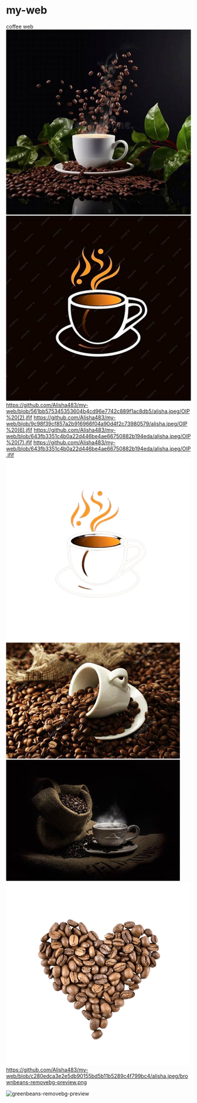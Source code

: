 # my-web
coffee web
![ImageAlt](https://raw.githubusercontent.com/Alisha483/my-web/refs/heads/main/alisha.jpeg/OIP%20(1).jfif)
![ImageAlt1](https://github.com/Alisha483/my-web/blob/6391433d5ec70a3da0f5f97a45bcd2219b330d6c/alisha.jpeg/OIP%20(2).jfif)
https://github.com/Alisha483/my-web/blob/561bb575345353604b4cd96e7742c889f1ac8db5/alisha.jpeg/OIP%20(2).jfif
https://github.com/Alisha483/my-web/blob/9c98f39cf857a2b916966f04a90d4f2c73980579/alisha.jpeg/OIP%20(6).jfif
https://github.com/Alisha483/my-web/blob/643fb3351c4b0a22d446be4ae66750882b194eda/alisha.jpeg/OIP%20(7).jfif
https://github.com/Alisha483/my-web/blob/643fb3351c4b0a22d446be4ae66750882b194eda/alisha.jpeg/OIP.jfif
![ImageAlt2](https://github.com/Alisha483/my-web/blob/c280edca3e2e5db90155bd5b11b5289c4f799bc4/alisha.jpeg/OIP__2_-removebg-preview.png
)
![ImageAlt4](https://github.com/Alisha483/my-web/blob/c280edca3e2e5db90155bd5b11b5289c4f799bc4/alisha.jpeg/achaht.jfif)
![ImageAlt5](https://github.com/Alisha483/my-web/blob/c280edca3e2e5db90155bd5b11b5289c4f799bc4/alisha.jpeg/bkw.jfif)
![ImageAlt6](https://github.com/Alisha483/my-web/blob/c280edca3e2e5db90155bd5b11b5289c4f799bc4/alisha.jpeg/brownbeans-removebg-preview-removebg-preview.png)
https://github.com/Alisha483/my-web/blob/c280edca3e2e5db90155bd5b11b5289c4f799bc4/alisha.jpeg/brownbeans-removebg-preview.png

![greenbeans-removebg-preview](https://github.com/user-attachments/assets/b8e48875-f46d-43f0-a812-5b24cb3eaef1)


